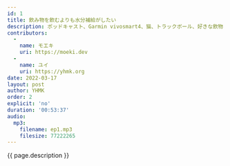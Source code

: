 ```yaml
---
id: 1
title: 飲み物を飲むよりも水分補給がしたい
description: ポッドキャスト、Garmin vivosmart4、猫、トラックボール、好きな飲物 などについて話しました。
contributors:
  - 
    name: モエキ
    uri: https://moeki.dev
  -
    name: ユイ
    uri: https://yhmk.org
date: 2022-03-17
layout: post
author: YHMK
order: 2
explicit: 'no'
duration: '00:53:37'
audio:
  mp3:
    filename: ep1.mp3
    filesize: 77222265 
---
```


{{ page.description }}
